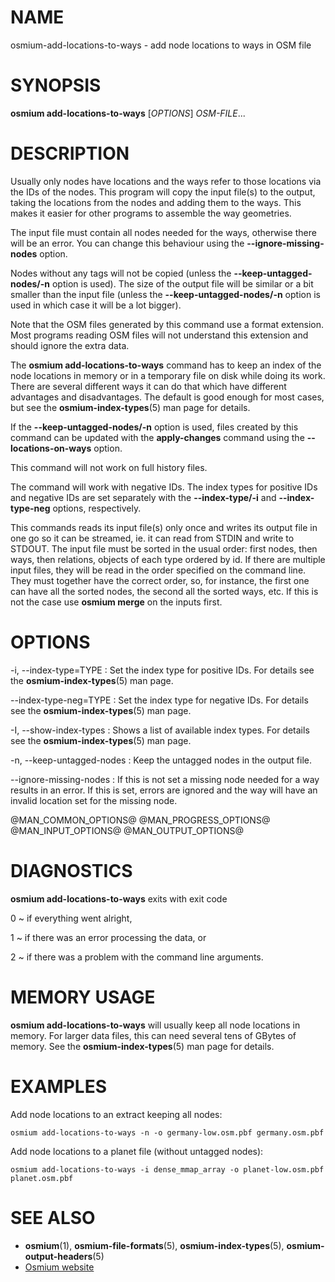 
# NAME

osmium-add-locations-to-ways - add node locations to ways in OSM file


# SYNOPSIS

**osmium add-locations-to-ways** \[*OPTIONS*\] *OSM-FILE*...


# DESCRIPTION

Usually only nodes have locations and the ways refer to those locations via the
IDs of the nodes. This program will copy the input file(s) to the output,
taking the locations from the nodes and adding them to the ways. This makes
it easier for other programs to assemble the way geometries.

The input file must contain all nodes needed for the ways, otherwise there will
be an error. You can change this behaviour using the **\--ignore-missing-nodes**
option.

Nodes without any tags will not be copied (unless the
**\--keep-untagged-nodes/-n** option is used). The size of the output file will
be similar or a bit smaller than the input file (unless the
**\--keep-untagged-nodes/-n** option is used in which case it will be a lot
bigger).

Note that the OSM files generated by this command use a format extension. Most
programs reading OSM files will not understand this extension and should ignore
the extra data.

The **osmium add-locations-to-ways** command has to keep an index of the node
locations in memory or in a temporary file on disk while doing its work. There
are several different ways it can do that which have different advantages and
disadvantages. The default is good enough for most cases, but see the
**osmium-index-types**(5) man page for details.

If the **\--keep-untagged-nodes/-n** option is used, files created by this
command can be updated with the **apply-changes** command using the
**\--locations-on-ways** option.

This command will not work on full history files.

The command will work with negative IDs. The index types for positive IDs
and negative IDs are set separately with the **\--index-type/-i** and
**\--index-type-neg** options, respectively.

This commands reads its input file(s) only once and writes its output file in
one go so it can be streamed, ie. it can read from STDIN and write to STDOUT.
The input file must be sorted in the usual order: first nodes, then ways, then
relations, objects of each type ordered by id. If there are multiple input
files, they will be read in the order specified on the command line. They
must together have the correct order, so, for instance, the first one can have
all the sorted nodes, the second all the sorted ways, etc. If this is not
the case use **osmium merge** on the inputs first.


# OPTIONS

-i, \--index-type=TYPE
:   Set the index type for positive IDs. For details see the
    **osmium-index-types**(5) man page.

\--index-type-neg=TYPE
:   Set the index type for negative IDs. For details see the
    **osmium-index-types**(5) man page.

-I, \--show-index-types
:   Shows a list of available index types. For details see the
    **osmium-index-types**(5) man page.

-n, \--keep-untagged-nodes
:   Keep the untagged nodes in the output file.

\--ignore-missing-nodes
:   If this is not set a missing node needed for a way results in an error.
    If this is set, errors are ignored and the way will have an invalid
    location set for the missing node.

@MAN_COMMON_OPTIONS@
@MAN_PROGRESS_OPTIONS@
@MAN_INPUT_OPTIONS@
@MAN_OUTPUT_OPTIONS@

# DIAGNOSTICS

**osmium add-locations-to-ways** exits with exit code

0
  ~ if everything went alright,

1
  ~ if there was an error processing the data, or

2
  ~ if there was a problem with the command line arguments.


# MEMORY USAGE

**osmium add-locations-to-ways** will usually keep all node locations in
memory. For larger data files, this can need several tens of GBytes of memory.
See the **osmium-index-types**(5) man page for details.


# EXAMPLES

Add node locations to an extract keeping all nodes:

    osmium add-locations-to-ways -n -o germany-low.osm.pbf germany.osm.pbf

Add node locations to a planet file (without untagged nodes):

    osmium add-locations-to-ways -i dense_mmap_array -o planet-low.osm.pbf planet.osm.pbf


# SEE ALSO

* **osmium**(1), **osmium-file-formats**(5), **osmium-index-types**(5),
  **osmium-output-headers**(5)
* [Osmium website](https://osmcode.org/osmium-tool/)

